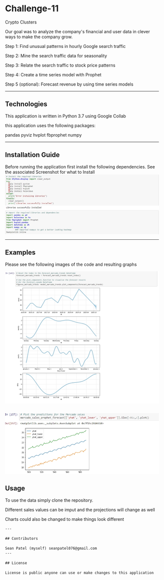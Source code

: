 # Challenge-11

Crypto Clusters 

Our goal was to analyze the company's financial and user data in clever ways to make the company grow.

Step 1: Find unusual patterns in hourly Google search traffic

Step 2: Mine the search traffic data for seasonality

Step 3: Relate the search traffic to stock price patterns

Step 4: Create a time series model with Prophet

Step 5 (optional): Forecast revenue by using time series models




---

## Technologies
This application is written in Python 3.7 using Google Collab 

this application uses the following packages:
 
pandas
pyviz hvplot
fbprophet 
numpy 

---

## Installation Guide

Before running the application first install the following dependencies.
See the associated Screenshot for what to Install 
![Installs](Images/installs.jpg)
 


---

## Examples

Please see the following images of the code and resulting graphs 


![compnent plots](https://github.com/seanpatel19/Challenge-11/blob/d4ed37185393154a608bbb59121421911ee21796/Images/compnent%20plots.jpg)


![yhat projections](Images/yhats.jpg)
---

## Usage

To use the data simply clone the repository.

Different sales values can be imput and the projections will change as well 

Charts could also be changed to make things look different  
```
---

## Contributors

Sean Patel (myself) seanpatel076@gmail.com
---

## License

License is public anyone can use or make changes to this application
